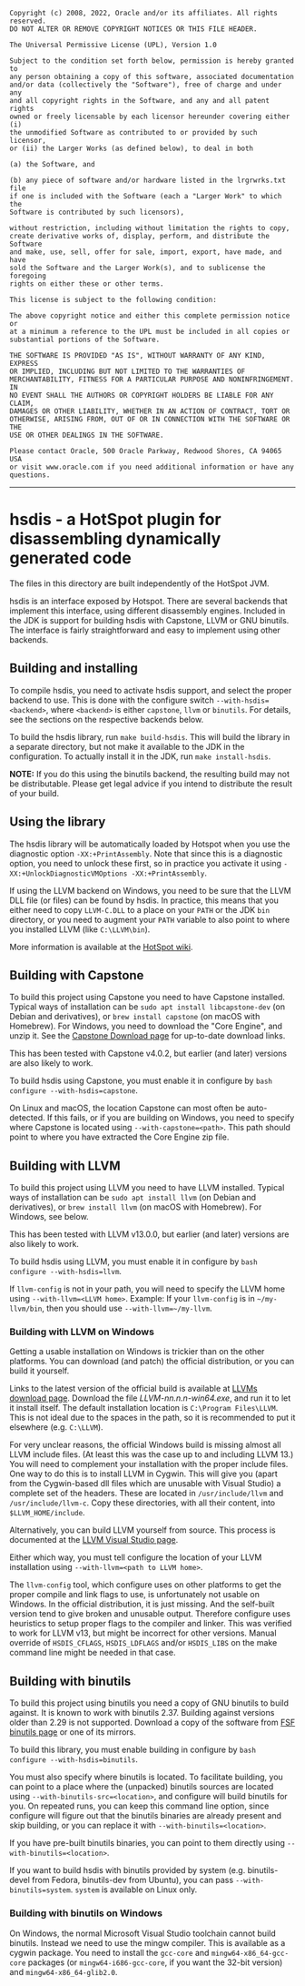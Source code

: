 ```
Copyright (c) 2008, 2022, Oracle and/or its affiliates. All rights reserved.
DO NOT ALTER OR REMOVE COPYRIGHT NOTICES OR THIS FILE HEADER.

The Universal Permissive License (UPL), Version 1.0

Subject to the condition set forth below, permission is hereby granted to
any person obtaining a copy of this software, associated documentation
and/or data (collectively the "Software"), free of charge and under any
and all copyright rights in the Software, and any and all patent rights
owned or freely licensable by each licensor hereunder covering either (i)
the unmodified Software as contributed to or provided by such licensor,
or (ii) the Larger Works (as defined below), to deal in both

(a) the Software, and

(b) any piece of software and/or hardware listed in the lrgrwrks.txt file
if one is included with the Software (each a "Larger Work" to which the
Software is contributed by such licensors),

without restriction, including without limitation the rights to copy,
create derivative works of, display, perform, and distribute the Software
and make, use, sell, offer for sale, import, export, have made, and have
sold the Software and the Larger Work(s), and to sublicense the foregoing
rights on either these or other terms.

This license is subject to the following condition:

The above copyright notice and either this complete permission notice or
at a minimum a reference to the UPL must be included in all copies or
substantial portions of the Software.

THE SOFTWARE IS PROVIDED "AS IS", WITHOUT WARRANTY OF ANY KIND, EXPRESS
OR IMPLIED, INCLUDING BUT NOT LIMITED TO THE WARRANTIES OF
MERCHANTABILITY, FITNESS FOR A PARTICULAR PURPOSE AND NONINFRINGEMENT. IN
NO EVENT SHALL THE AUTHORS OR COPYRIGHT HOLDERS BE LIABLE FOR ANY CLAIM,
DAMAGES OR OTHER LIABILITY, WHETHER IN AN ACTION OF CONTRACT, TORT OR
OTHERWISE, ARISING FROM, OUT OF OR IN CONNECTION WITH THE SOFTWARE OR THE
USE OR OTHER DEALINGS IN THE SOFTWARE.

Please contact Oracle, 500 Oracle Parkway, Redwood Shores, CA 94065 USA
or visit www.oracle.com if you need additional information or have any
questions.
```

---

# hsdis - a HotSpot plugin for disassembling dynamically generated code

The files in this directory are built independently of the HotSpot JVM.

hsdis is an interface exposed by Hotspot. There are several backends that
implement this interface, using different disassembly engines. Included in the
JDK is support for building hsdis with Capstone, LLVM or GNU binutils. The
interface is fairly straightforward and easy to implement using other backends.

## Building and installing

To compile hsdis, you need to activate hsdis support, and select the proper
backend to use. This is done with the configure switch `--with-hsdis=<backend>`,
where `<backend>` is either `capstone`, `llvm` or `binutils`. For details, see
the sections on the respective backends below.

To build the hsdis library, run `make build-hsdis`. This will build the library
in a separate directory, but not make it available to the JDK in the
configuration. To actually install it in the JDK, run `make install-hsdis`.

**NOTE:** If you do this using the binutils backend, the resulting build may not
be distributable. Please get legal advice if you intend to distribute the result
of your build.

## Using the library

The hsdis library will be automatically loaded by Hotspot when you use the
diagnostic option `-XX:+PrintAssembly`. Note that since this is a diagnostic
option, you need to unlock these first, so in practice you activate it using
`-XX:+UnlockDiagnosticVMOptions -XX:+PrintAssembly`.

If using the LLVM backend on Windows, you need to be sure that the LLVM DLL file
(or files) can be found by hsdis. In practice, this means that you either need
to copy `LLVM-C.DLL` to a place on your `PATH` or the JDK `bin` directory, or
you need to augment your `PATH` variable to also point to where you installed
LLVM (like `C:\LLVM\bin`).

More information is available at the [HotSpot
wiki](https://wiki.openjdk.org/display/HotSpot/PrintAssembly).

## Building with Capstone

To build this project using Capstone you need to have Capstone installed.
Typical ways of installation can be `sudo apt install libcapstone-dev` (on
Debian and derivatives), or `brew install capstone` (on macOS with Homebrew).
For Windows, you need to download the "Core Engine", and unzip it. See the
[Capstone Download
page](https://www.capstone-engine.org/download.html#windows---core-engine-) for
up-to-date download links.

This has been tested with Capstone v4.0.2, but earlier (and later) versions are
also likely to work.

To build hsdis using Capstone, you must enable it in configure by `bash
configure --with-hsdis=capstone`.

On Linux and macOS, the location Capstone can most often be auto-detected. If
this fails, or if you are building on Windows, you need to specify where
Capstone is located using `--with-capstone=<path>`. This path should point to
where you have extracted the Core Engine zip file.

## Building with LLVM

To build this project using LLVM you need to have LLVM installed. Typical ways
of installation can be `sudo apt install llvm` (on Debian and derivatives), or
`brew install llvm` (on macOS with Homebrew). For Windows, see below.

This has been tested with LLVM v13.0.0, but earlier (and later) versions are
also likely to work.

To build hsdis using LLVM, you must enable it in configure by `bash configure
--with-hsdis=llvm`.

If `llvm-config` is not in your path, you will need to specify the LLVM home using
`--with-llvm=<LLVM home>`. Example: If your `llvm-config` is in `~/my-llvm/bin`,
then you should use `--with-llvm=~/my-llvm`.

### Building with LLVM on Windows

Getting a usable installation on Windows is trickier than on the other
platforms. You can download (and patch) the official distribution, or you can
build it yourself.

Links to the latest version of the official build is available at [LLVMs
download page](https://releases.llvm.org/download.html). Download the file
*LLVM-nn.n.n-win64.exe*, and run it to let it install itself. The default
installation location is `C:\Program Files\LLVM`. This is not ideal due to the
spaces in the path, so it is recommended to put it elsewhere (e.g. `C:\LLVM`).

For very unclear reasons, the official Windows build is missing almost all LLVM
include files. (At least this was the case up to and including LLVM 13.) You
will need to complement your installation with the proper include files. One way
to do this is to install LLVM in Cygwin. This will give you (apart from the Cygwin-based dll
files which are unusable with Visual Studio) a complete set of the
headers. These are located in `/usr/include/llvm` and `/usr/include/llvm-c`. Copy
these directories, with all their content, into `$LLVM_HOME/include`.

Alternatively, you can build LLVM yourself from source. This process is
documented at the [LLVM Visual Studio
page](https://llvm.org/docs/GettingStartedVS.html).

Either which way, you must tell configure the location of your LLVM installation
using `--with-llvm=<path to LLVM home>`.

The `llvm-config` tool, which configure uses on other platforms to get the
proper compile and link flags to use, is unfortunately not usable on Windows. In
the official distribution, it is just missing. And the self-built version tend
to give broken and unusable output. Therefore configure uses heuristics to setup
proper flags to the compiler and linker. This was verified to work for LLVM v13,
but might be incorrect for other versions. Manual override of `HSDIS_CFLAGS`,
`HSDIS_LDFLAGS` and/or `HSDIS_LIBS` on the make command line might be needed in
that case.

## Building with binutils

To build this project using binutils you need a copy of GNU binutils to build
against. It is known to work with binutils 2.37. Building against versions older
than 2.29 is not supported. Download a copy of the software from [FSF binutils
page](http://directory.fsf.org/project/binutils) or one of its mirrors.

To build this library, you must enable building in configure by `bash configure
--with-hsdis=binutils`.

You must also specify where binutils is located. To facilitate building, you can
point to a place where the (unpacked) binutils sources are located using
`--with-binutils-src=<location>`, and configure will build binutils for you. On
repeated runs, you can keep this command line option, since configure will
figure out that the binutils binaries are already present and skip building, or
you can replace it with `--with-binutils=<location>`.

If you have pre-built binutils binaries, you can point to them directly using
`--with-binutils=<location>`.

If you want to build hsdis with binutils provided by system (e.g. binutils-devel
from Fedora, binutils-dev from Ubuntu), you can pass `--with-binutils=system`.
`system` is available on Linux only.

### Building with binutils on Windows

On Windows, the normal Microsoft Visual Studio toolchain cannot build binutils.
Instead we need to use the mingw compiler. This is available as a cygwin
package. You need to install the `gcc-core` and `mingw64-x86_64-gcc-core`
packages (or `mingw64-i686-gcc-core`, if you want the 32-bit version) and
`mingw64-x86_64-glib2.0`.

